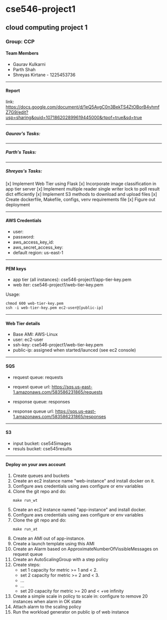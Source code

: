 # cse546-project1

## cloud computing project 1

### Group: CCP

#### Team Members

* Gaurav Kulkarni
* Parth Shah
* Shreyas Kirtane  -  1225453736

-----

#### Report

link: https://docs.google.com/document/d/1eQ5AvgC0n3BekTS4ZtOBorB4yhmfZ7G9/edit?usp=sharing&ouid=107186202899619445000&rtpof=true&sd=true

-----

##### Gaurav's Tasks:

-----

##### Parth's Tasks:

-----

##### Shreyas's Tasks:

[x] Implement Web Tier using Flask
[x] Incorporate image classification in app tier server
[x] Implement multiple reader single writer lock to poll result dict efficiently
[x] Implement S3 methods to download and upload files
[x] Create dockerfile, Makefile, configs, venv requirements file
[x] Figure out deployment

-----

#### AWS Credentials

* user: 
* password: 
* aws_access_key_id: 
* aws_secret_access_key: 
* default region: us-east-1

-----

#### PEM keys

* app tier (all instances): cse546-project1/app-tier-key.pem
* web iter: cse546-project1/web-tier-key.pem

Usage:
```
chmod 600 web-tier-key.pem
ssh -i web-tier-key.pem ec2-user@[public-ip]
```

-----

#### Web Tier details

* Base AMI: AWS-Linux
* user: ec2-user
* ssh-key: cse546-project1/web-tier-key.pem
* public-ip: assigned when started/launced (see ec2 console)

-----

#### SQS

* request queue: requests
* request queue url: https://sqs.us-east-1.amazonaws.com/583586231865/requests

* response queue: responses
* response queue url: https://sqs.us-east-1.amazonaws.com/583586231865/responses

-----

#### S3

* input bucket: cse545images
* resuls bucket: cse545results

------

#### Deploy on your aws account

1. Create queues and buckets
2. Create an ec2 instance name "web-instance" and install docker on it.
3. Configure aws credentials using aws configure or env variables
4. Clone the git repo and do:
    ```
    make run_wt
    ```
4. Create an ec2 instance named "app-instance" and install docker.
5. Configure aws credentials using aws configure or env variables
6. Clone the git repo and do:
    ```
    make run_at
    ```
7. Create an AMI out of app-instance.
8. Create a launch template using this AMI
9. Create an Alarm based on ApproximateNumberOfVissibleMessages on request queue
10. Create an AutoScalingGroup with a step policy
11. Create steps:
    * set 1 capacity for metric >= 1 and < 2.
    * set 2 capacity for metric >= 2 and < 3.
    * ...
    * ...
    * set 20 capacity for metric >= 20 and < +ve infinity
13. Create a simple scale in policy to scale in:
    configure to remove 20 instances when alarm in OK state
14. Attach alarm to the scaling policy
15. Run the workload generator on public ip of web instance